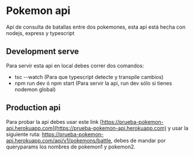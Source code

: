 # Pokemon api

Api de consulta de batallas entre dos pokemones, esta api está hecha con nodejs, express y typescript

## Development serve

Para servir esta api en local debes correr dos comandos:
- tsc --watch  (Para que typescript detecte y transpile cambios)
- npm run dev ó npm start (Para servir la api, run dev sólo si tienes nodemon global)

## Production api

Para probar la api debes usar este link [https://prueba-pokemon-api.herokuapp.com](https://prueba-pokemon-api.herokuapp.com) y usar la siguiente ruta: https://prueba-pokemon-api.herokuapp.com/api/v1/pokemons/battle, debes de mandar por queryparams los nombres de pokemon1 y pokemon2.